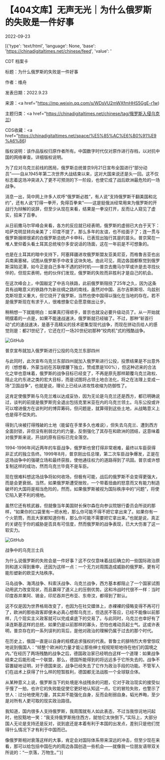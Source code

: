 # 【404文库】无声无光｜为什么俄罗斯的失败是一件好事

2022-09-23

[{'type': 'text/html', 'language': None, 'base': 'https://chinadigitaltimes.net/chinese/feed', 'value': '

CDT 档案卡

标题：为什么俄罗斯的失败是一件好事

作者：维舟

发表日期：2022.9.23

来源：<a href="https://mp.weixin.qq.com/s/WDsVU2mWXfmHHS5GgE-r1w)

主题归类：<a href="https://chinadigitaltimes.net/chinese/tag/俄罗斯入侵乌克兰)

CDS收藏：<a href="https://chinadigitaltimes.net/space/%E5%85%AC%E6%B0%91%E9%A6%86)

版权说明：该作品版权归原作者所有。中国数字时代仅对原作进行存档，以对抗中国的网络审查。详细版权说明。





为了应对乌克兰前线的困局，俄罗斯总统普京9月21日宣布全国进行“部分动员”——自从1945年第二次世界大战结束以来，这对大国来说还是头一回。这不仅标志着这场冲突进入了更不可预测的下一阶段，也使它成了战后欧洲最危险的一场战争。

消息一出，简中网上许多人欢呼“俄罗斯必胜”，有人说“支持俄罗斯干翻美国和北约”，还有人说“打得一拳开，免得百拳来”——这是挺俄派经常用来为俄罗斯的开战行为辩解的说辞，但至少从现在来看，结果是一拳没打开，反而让人窥见了虚实，招来了百拳。

从日前撒马尔罕峰会来看，各方的反应就已经表明，俄罗斯的虚弱已大白于天下：哈萨克明显转向亲美了；印度不提了，那么多年的友谊，也不给面子了；连一贯与俄罗斯捆绑很紧的白俄罗斯总统卢卡申科，已表现出独行其是的苗头。普京窝在一堆人里仰着头看土耳其总统埃尔多安说话的场面，这在一年前是不可想象的。

也是在土耳其的暗中支持下，阿塞拜疆进攻俄罗斯盟友亚美尼亚，而格鲁吉亚也出兵南奥塞梯，试图从俄罗斯手中收复这块失地。由此可见，周边各国都察觉到俄罗斯深陷泥潭，如今正是自己多年不遇的好时机——普京去撒马尔罕或许是去寻找伙伴的，但现实表明，他的伙伴们发现，俄罗斯的失败而非胜利才是自己的机会。

在这次峰会上，中国敲定了中吉乌铁路，此前俄罗斯阻挠了25年之久，因为这条具有战略意义的铁路作为新丝绸之路的南线，虽然对中国、吉尔吉斯斯坦、乌兹别克斯坦意义重大，但它绕开了俄罗斯，当然也使中国得以强化在当地的存在。若不是俄罗斯现在有求于人，很难想象它会愿意做出让步。

稍稍想一下就能明白：如果真打得顺手，普京也就没必要升级动员了。从一开始就明摆着的一点是，如果不能速战速决，俄罗斯就已经输了。不过，那种“斩首行动”式的速战速决，是基于高精尖的技术密集型现代战争，而现在拼动员给人的感觉则是：都21世纪了，它还在打一场20世纪初那种“绞肉机”式的残酷战争。

![GitHub](https://chinadigitaltimes.net/chinese/files/2022/09/post-687410-632d41643e15d.)

普京宣布就加入俄罗斯进行公投的乌克兰东部四州

与此同时，此次宣布乌克兰东部四州就加入俄罗斯进行公投，投票结果是不出意外的（想想看，外蒙当初在苏联撑腰下独立，赞成票是100%），但这种迟来的合法化之举也意味着，俄罗斯的战争目标已经变了，不再是原先那样颠覆乌克兰政权、阻止北约东进之类的宏大目标，而是试图将占领土地合法化，将之在法理上变成一场“卫国战争”，也就是说，理论上已经从进攻性收缩为防御性了。

这肯定使俄罗斯与乌克兰难以达成妥协，因为无论是乌克兰还是西方，都已明确说过，谈判的前提是俄罗斯完全退出包括克里米亚在内的乌克兰领土。乌东公投或许可以增进俄方在谈判时的博弈筹码，但问题是，就算得到这些土地，从战略意义上也是得不偿失的。

得到几块被打得残破的土地（能留在手里多久也难说），但失去乌克兰、遭到西方全面封锁，非但没有削弱北约的力量，反倒强化了其存在和欧洲的团结，这意味着对俄罗斯来说，开战的原有目标已完全落空。

1994-1996年间近两年的车臣战争，俄罗斯也曾打得非常艰难，最终以车臣获得非正式的独立告终。1999年8月，普京刚出任总理，第二次车臣战争爆发，正是在这场战争中的强硬立场和最终获胜，使他通往权力的道路得到了巩固。普京或许想复制这样的成功，然而乌克兰毕竟不是车臣。

现在很难料想这场战争将如何收场，但极有可能，战后的俄罗斯不会变得更强大，而是会更衰弱。当然，如果俄罗斯遭受挫败，一个带着扭曲的怒意而又有能力制造破坏的大国将是相当危险的，然而，如果俄罗斯被视为国际秩序中的“问题”，将使它陷入更不利的境地。

虽然它还有核武器，但就像当年美国财长保尔森在向参议院银行委员会所说的那样，“如果你的口袋里有一把水枪，那么你可能不得不把它拿出来了。如果你有一个火箭筒，而且大家都知道你有，那么你可能不需要把它拿出来。”也就是说，真正的关键在于你的威胁是否具有可信度，然而俄罗斯的战争表现，已大大伤害了这一软实力。

![GitHub](https://chinadigitaltimes.net/chinese/files/2022/09/post-687410-632d416639d56.png)

战争中的乌克兰士兵

为什么说俄罗斯的失败会是一件好事？这不仅仅意味着战后确立的一些国际政治原则和道义得到重申，还因为这样一点：一个无力对周围造成威胁的俄罗斯，更有可能形塑新的欧亚大陆秩序。

马岛战争、海湾战争、科索沃战争、乌克兰战争，西方基本都阻止了一个国家试图动用武力改变现状，而且赢得了道义上的压倒优势。这和冷战时代很不一样：当时印度吞并果阿、锡金，印尼吞并巴布亚、东帝汶，都得到了默认。

这不仅是因为世界格局改变了，也因为在社交媒体上，赤裸裸的侵略变得不再可行了，欧洲的那些政客即便未必真心想帮乌克兰，但选民不答应，已经不能像以前那样，几个现实主义政客就可以完成桌底下的交易了。与此同时，乌克兰也幸好有了泽连斯基这样的总统，如果仍是以前那样的寡头，恐怕也难动员起士气。这或许表明，普京存在的一系列误判的背后，是他对政治的理解仍属于过去的那个时代。

在历史上，俄国一直是以自身的规模追求强权的代表。普鲁士的腓特烈大帝曾惊叹地说到俄国人：“倾整个欧洲的力量才能让那些绅士规规矩矩地待在他们的国境之内。”在经历了两场残酷的战争之后，德国政治家已经明白这样一个道理：如果战争结束之后能形成一个联盟，那么，德国所能得到的将远远多于它所失去的。战争不容置疑地证明，对于德国来说，战争已经失去了它作为政治手段的功能。不管军人们在战术上获得了什么样的短暂胜利，德国都无法战胜一个全球联合体。

从某种意义上说，俄罗斯当下的处境是冷战残余的问题，它对于政治现实的接受似乎慢了一拍，也许它的失败能促使它更好地认知这一点。它的冒险失败，也警示了世人：过分地使用力量，其实并不能强化自身，反而会削弱自身。韬光养晦，至少是对所有人更可取的现实政治路径。

我知道，国内很多人支持俄罗斯，我周围就有人如此表态，不过当我惊诧地问起时，他狡黠地一笑：“我支持俄罗斯拖住西方，就怕它太快倒下。”实际上，大部分国人无论是支持还是反对，说到底还是本着有利于本国的出发点，差别只是他们觉得什么情况下才有利于中国而已。

像俄罗斯相对衰落这样的大事，肯定会对国际体系带来深远的冲击，但至少现在来看，那可以给包括中国在内的周边各国创造一些机会——就像我一位朋友语带双关所说的：“一京落，万物生。”'}]
